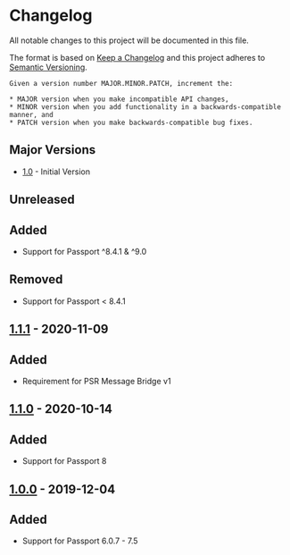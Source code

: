 # Changelog
All notable changes to this project will be documented in this file.

The format is based on [Keep a Changelog](http://keepachangelog.com/en/1.0.0/)
and this project adheres to [Semantic Versioning](http://semver.org/spec/v2.0.0.html).

    Given a version number MAJOR.MINOR.PATCH, increment the:

    * MAJOR version when you make incompatible API changes,
    * MINOR version when you add functionality in a backwards-compatible manner, and
    * PATCH version when you make backwards-compatible bug fixes.

## Major Versions
* [1.0](#100---2019-12-04) - Initial Version

## Unreleased
## Added
- Support for Passport ^8.4.1 & ^9.0

## Removed
- Support for Passport < 8.4.1

## [1.1.1] - 2020-11-09
## Added
- Requirement for PSR Message Bridge v1

## [1.1.0] - 2020-10-14
## Added
- Support for Passport 8

## [1.0.0] - 2019-12-04
## Added
- Support for Passport 6.0.7 - 7.5

[Unreleased]: https://github.com/netsells/hatchly-platform/compare/1.1.1...HEAD
[1.1.1]: https://github.com/netsells/hatchly-platform/compare/1.1.0...1.1.1
[1.1.0]: https://github.com/netsells/hatchly-platform/compare/1.0.0...1.1.0
[1.0.0]: https://github.com/netsells/hatchly-platform/compare/1.0.0
